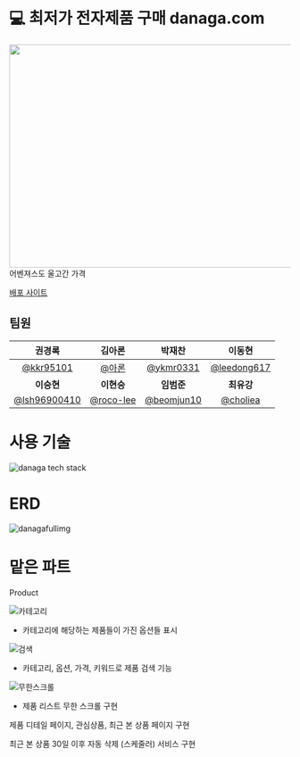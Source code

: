 # 💻 최저가 전자제품 구매 danaga.com
<img src="https://prod-ripcut-delivery.disney-plus.net/v1/variant/disney/8D63BFCB55921C27B39DB09FFD775F1C1EDE00FC4D5611AC492CA33B7651FDF2/scale?width=1440&aspectRatio=1.78&format=jpeg" width="800" height="400"/>
어벤져스도 울고간 가격

<a href="http://danaga.ap-northeast-1.elasticbeanstalk.com/product">배포 사이트</a>


## 팀원

<div align="center">

| **권경록** | **김아론** | **박재찬** | **이동현** |
| :------: |  :------: | :------: | :------: |
| [@kkr95101](https://github.com/kkr95101) | [@아론](https://github.com/aronkim92) | [@ykmr0331](https://github.com/ykmr0331) | [@leedong617](https://github.com/leedong617) |
| **이승현** | **이현승** | **임범준** | **최유강** |
| [@lsh96900410](https://github.com/lsh96900410) | [@roco-lee](https://github.com/roco-lee) | [@beomjun10](https://github.com/beomjun10) | [@choliea](https://github.com/choliea) |


</div>


# 사용 기술

![danaga tech stack ](https://github.com/choliea/danaga/assets/133833132/a8774e39-60ab-49be-b8f2-590cf4ad0a63)

# ERD

![danagafullimg](https://github.com/choliea/danaga/assets/133833132/57e25d7e-a957-4c63-b157-b3577a435fba)


# 맡은 파트
Product

![카테고리 ](https://github.com/choliea/danaga/assets/133833132/e1443e38-dc04-4f67-9446-773292bb9ae9)

- 카테고리에 해당하는 제품들이 가진 옵션들 표시

![검색 ](https://github.com/choliea/danaga/assets/133833132/261f13e4-1d74-4e9d-9cdb-f6606688edc6)

- 카테고리, 옵션, 가격, 키워드로 제품 검색 기능

![무한스크롤](https://github.com/choliea/danaga/assets/133833132/d9378010-e88f-450e-a5ca-0fe6b2e7aca8)

- 제품 리스트 무한 스크롤 구현

제품 디테일 페이지, 관심상품, 최근 본 상품 페이지 구현

최근 본 상품 30일 이후 자동 삭제 (스케줄러) 서비스 구현 

